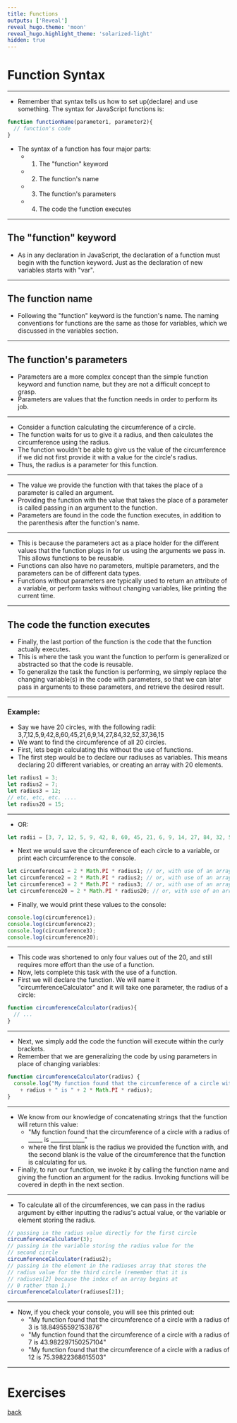 ```yaml
---
title: Functions
outputs: ['Reveal']
reveal_hugo.theme: 'moon'
reveal_hugo.highlight_theme: 'solarized-light'
hidden: true
---
```


# Function Syntax 

---

* Remember that syntax tells us how to set up(declare) and use something. The syntax for JavaScript functions is:

```js
function functionName(parameter1, parameter2){
  // function's code
}
```

* The syntax of a function has four major parts:
  * 1. The "function" keyword
  * 2. The function's name
  * 3. The function's parameters
  * 4. The code the function executes
  
---

## The "function" keyword
  * As in any declaration in JavaScript, the declaration of a function must begin with the function keyword. Just as the declaration of new variables starts with "var".
  
--- 

## The function name
  * Following the "function" keyword is the function's name. The naming conventions for functions are the same as those for variables, which we discussed in the variables section. 

---

## The function's parameters
  * Parameters are a more complex concept than the simple function keyword and function name, but they are not a difficult concept to grasp. 
  * Parameters are values that the function needs in order to perform its job.

---

* Consider a function calculating the circumference of a circle. 
* The function waits for us to give it a radius, and then calculates the circumference using the radius. 
* The function wouldn't be able to give us the value of the circumference if we did not first provide it with a value for the circle's radius. 
* Thus, the radius is a parameter for this function.

---

* The value we provide the function with that takes the place of a parameter is called an argument. 
* Providing the function with the value that takes the place of a parameter is called passing in an argument to the function.
* Parameters are found in the code the function executes, in addition to the parenthesis after the function's name.

---

* This is because the parameters act as a place holder for the different values that the function plugs in for us using the arguments we pass in. This allows functions to be reusable.
* Functions can also have no parameters, multiple parameters, and the parameters can be of different data types. 
* Functions without parameters are typically used to return an attribute of a variable, or perform tasks without changing variables, like printing the current time.

---

## The code the function executes

* Finally, the last portion of the function is the code that the function actually executes. 
* This is where the task you want the function to perform is generalized or abstracted so that the code is reusable. 
* To generalize the task the function is performing, we simply replace the changing variable(s) in the code with parameters, so that we can later pass in arguments to these parameters, and retrieve the desired result. 

---

### Example: 

* Say we have 20 circles, with the following radii: 3,7,12,5,9,42,8,60,45,21,6,9,14,27,84,32,52,37,36,15
* We want to find the circumference of all 20 circles.
* First, lets begin calculating this without the use of functions.
* The first step would be to declare our radiuses as variables. This means declaring 20 different variables, or creating an array with 20 elements.
 
```js
let radius1 = 3;
let radius2 = 7;
let radius3 = 12;
// etc, etc, etc. ....
let radius20 = 15;
```
---

* OR:
  
```js
let radii = [3, 7, 12, 5, 9, 42, 8, 60, 45, 21, 6, 9, 14, 27, 84, 32, 52, 37, 36, 15];
```

* Next we would save the circumference of each circle to a variable, or print each circumference to the console. 

```js
let circumference1 = 2 * Math.PI * radius1; // or, with use of an array, var circumference1 = 2*Math.PI*radiuses[0];
let circumference2 = 2 * Math.PI * radius2; // or, with use of an array, var circumference2 = 2*Math.PI*radiuses[1];
let circumference3 = 2 * Math.PI * radius3; // or, with use of an array, var circumference3 = 2*Math.PI*radiuses[2];
let circumference20 = 2 * Math.PI * radius20; // or, with use of an array, var circumference20 = 2*Math.PI*radiuses[19];
```

* Finally, we would print these values to the console:

```js
console.log(circumference1);
console.log(circumference2);
console.log(circumference3);
console.log(circumference20);
```

---

* This code was shortened to only four values out of the 20, and still requires more effort than the use of a function.
* Now, lets complete this task with the use of a function.
* First we will declare the function. We will name it "circumferenceCalculator" and it will take one parameter, the radius of a circle:

```js
function circumferenceCalculator(radius){
  // ...
}
```

---

* Next, we simply add the code the function will execute within the curly brackets. 
* Remember that we are generalizing the code by using parameters in place of changing variables:

```js
function circumferenceCalculator(radius) {
  console.log("My function found that the circumference of a circle with a radius of " 
    + radius + " is " + 2 * Math.PI * radius);
}
```

---

* We know from our knowledge of concatenating strings that the function will return this value: 
  * "My function found that the circumference of a circle with a radius of _____ is ____________" 
  * where the first blank is the radius we provided the function with, and the second blank is the value of the circumference that the function is calculating for us.
* Finally, to run our function, we invoke it by calling the function name and giving the function an argument for the radius. Invoking functions will be covered in depth in the next section.

---

* To calculate all of the circumferences, we can pass in the radius argument by either inputting the radius's actual value, or the variable or element storing the radius.
  
```js
// passing in the radius value directly for the first circle
circumferenceCalculator(3); 
// passing in the variable storing the radius value for the 
// second circle
circumferenceCalculator(radius2); 
// passing in the element in the radiuses array that stores the 
// radius value for the third circle (remember that it is 
// radiuses[2] because the index of an array begins at
// 0 rather than 1.)
circumferenceCalculator(radiuses[2]); 
```

---

* Now, if you check your console, you will see this printed out:
  * "My function found that the circumference of a circle with a radius of 3 is 18.84955592153876"
  * "My function found that the circumference of a circle with a radius of 7 is 43.982297150257104"
  * "My function found that the circumference of a circle with a radius of 12 is 75.39822368615503"

---

# Exercises

[back](..)